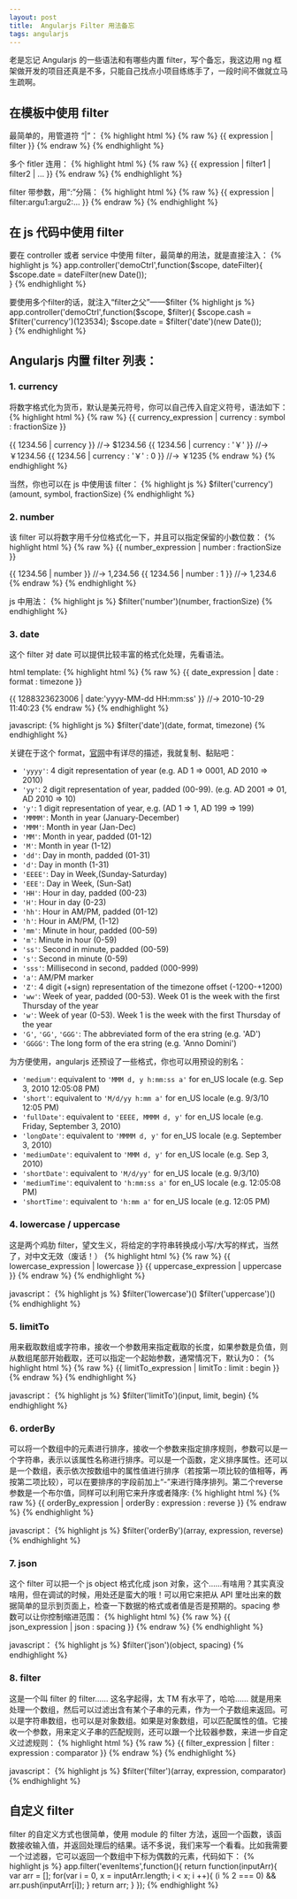 ```yaml
---
layout: post
title:  Angularjs Filter 用法备忘
tags: angularjs
---
```


老是忘记 Angularjs 的一些语法和有哪些内置 filter，写个备忘，我这边用 ng 框架做开发的项目还真是不多，只能自己找点小项目练练手了，一段时间不做就立马生疏啊。

<!--more-->

## 在模板中使用 filter
最简单的，用管道符 “|”：
{% highlight html %}
{% raw %}
{{ expression | filter }}
{% endraw %}
{% endhighlight %}

多个 fitler 连用：
{% highlight html %}
{% raw %}
{{ expression | filter1 | filter2 | ... }}
{% endraw %}
{% endhighlight %}

filter 带参数，用“:”分隔：
{% highlight html %}
{% raw %}
{{ expression | filter:argu1:argu2:... }}
{% endraw %}
{% endhighlight %}

## 在 js 代码中使用 filter
要在 controller 或者 service 中使用 filter，最简单的用法，就是直接注入：
{% highlight js %}
app.controller('demoCtrl',function($scope, dateFilter){
  $scope.date = dateFilter(new Date());  
}
{% endhighlight %}

要使用多个filter的话，就注入“filter之父”——$filter
{% highlight js %}
app.controller('demoCtrl',function($scope, $filter){
  $scope.cash = $filter('currency')(123534);
  $scope.date = $filter('date')(new Date());  
}
{% endhighlight %}

## Angularjs 内置 filter 列表：

### 1. currency
将数字格式化为货币，默认是美元符号，你可以自己传入自定义符号，语法如下：
{% highlight html %}
{% raw %}
{{ currency_expression | currency : symbol : fractionSize }}

<!-- demo -->
{{ 1234.56 | currency }}              //-> $1234.56
{{ 1234.56 | currency : '￥' }}       //-> ￥1234.56
{{ 1234.56 | currency : '￥' : 0 }}   //-> ￥1235
{% endraw %}
{% endhighlight %}

当然，你也可以在 js 中使用该 filter：
{% highlight js %}
$filter('currency')(amount, symbol, fractionSize)
{% endhighlight %}

### 2. number
该 filter 可以将数字用千分位格式化一下，并且可以指定保留的小数位数：
{% highlight html %}
{% raw %}
{{ number_expression | number : fractionSize }}

<!-- demo -->
{{ 1234.56 | number }}            //-> 1,234.56
{{ 1234.56 | number : 1 }}        //-> 1,234.6
{% endraw %}
{% endhighlight %}

js 中用法：
{% highlight js %}
$filter('number')(number, fractionSize)
{% endhighlight %}

### 3. date
这个 filter 对 date 可以提供比较丰富的格式化处理，先看语法。

html template:
{% highlight html %}
{% raw %}
{{ date_expression | date : format : timezone }}

<!-- demo -->
{{ 1288323623006 | date:'yyyy-MM-dd HH:mm:ss' }}  //-> 2010-10-29 11:40:23
{% endraw %}
{% endhighlight %}

javascript:
{% highlight js %}
$filter('date')(date, format, timezone)
{% endhighlight %}

关键在于这个 format，[官网](https://code.angularjs.org/1.4.7/docs/api/ng/filter/date)中有详尽的描述，我就复制、黏贴吧：

- `'yyyy'`: 4 digit representation of year (e.g. AD 1 => 0001, AD 2010 => 2010)
- `'yy'`: 2 digit representation of year, padded (00-99). (e.g. AD 2001 => 01, AD 2010 => 10)
- `'y'`: 1 digit representation of year, e.g. (AD 1 => 1, AD 199 => 199)
- `'MMMM'`: Month in year (January-December)
- `'MMM'`: Month in year (Jan-Dec)
- `'MM'`: Month in year, padded (01-12)
- `'M'`: Month in year (1-12)
- `'dd'`: Day in month, padded (01-31)
- `'d'`: Day in month (1-31)
- `'EEEE'`: Day in Week,(Sunday-Saturday)
- `'EEE'`: Day in Week, (Sun-Sat)
- `'HH'`: Hour in day, padded (00-23)
- `'H'`: Hour in day (0-23)
- `'hh'`: Hour in AM/PM, padded (01-12)
- `'h'`: Hour in AM/PM, (1-12)
- `'mm'`: Minute in hour, padded (00-59)
- `'m'`: Minute in hour (0-59)
- `'ss'`: Second in minute, padded (00-59)
- `'s'`: Second in minute (0-59)
- `'sss'`: Millisecond in second, padded (000-999)
- `'a'`: AM/PM marker
- `'Z'`: 4 digit (+sign) representation of the timezone offset (-1200-+1200)
- `'ww'`: Week of year, padded (00-53). Week 01 is the week with the first Thursday of the year
- `'w'`: Week of year (0-53). Week 1 is the week with the first Thursday of the year
- `'G'`, `'GG'`, `'GGG'`: The abbreviated form of the era string (e.g. 'AD')
- `'GGGG'`: The long form of the era string (e.g. 'Anno Domini')

为方便使用，angularjs 还预设了一些格式，你也可以用预设的别名：

- `'medium'`: equivalent to `'MMM d, y h:mm:ss a'` for en_US locale (e.g. Sep 3, 2010 12:05:08 PM)
- `'short'`: equivalent to `'M/d/yy h:mm a'` for en_US locale (e.g. 9/3/10 12:05 PM)
- `'fullDate'`: equivalent to `'EEEE, MMMM d, y'` for en_US locale (e.g. Friday, September 3, 2010)
- `'longDate'`: equivalent to `'MMMM d, y'` for en_US locale (e.g. September 3, 2010)
- `'mediumDate'`: equivalent to `'MMM d, y'` for en_US locale (e.g. Sep 3, 2010)
- `'shortDate'`: equivalent to `'M/d/yy'` for en_US locale (e.g. 9/3/10)
- `'mediumTime'`: equivalent to `'h:mm:ss a'` for en_US locale (e.g. 12:05:08 PM)
- `'shortTime'`: equivalent to `'h:mm a'` for en_US locale (e.g. 12:05 PM)

### 4. lowercase / uppercase
这是两个鸡肋 filter，望文生义，将给定的字符串转换成小写/大写的样式，当然了，对中文无效（废话！）
{% highlight html %}
{% raw %}
{{ lowercase_expression | lowercase }}
{{ uppercase_expression | uppercase }}
{% endraw %}
{% endhighlight %}

javascript：
{% highlight js %}
$filter('lowercase')()
$filter('uppercase')()
{% endhighlight %}

### 5. limitTo
用来截取数组或字符串，接收一个参数用来指定截取的长度，如果参数是负值，则从数组尾部开始截取，还可以指定一个起始参数，通常情况下，默认为0：
{% highlight html %}
{% raw %}
{{ limitTo_expression | limitTo : limit : begin }}
{% endraw %}
{% endhighlight %}

javascript：
{% highlight js %}
$filter('limitTo')(input, limit, begin)
{% endhighlight %}

### 6. orderBy
可以将一个数组中的元素进行排序，接收一个参数来指定排序规则，参数可以是一个字符串，表示以该属性名称进行排序。可以是一个函数，定义排序属性。还可以是一个数组，表示依次按数组中的属性值进行排序（若按第一项比较的值相等，再按第二项比较），可以在要排序的字段前加上“-”来进行降序排列。第二个reverse参数是一个布尔值，同样可以利用它来升序或者降序:
{% highlight html %}
{% raw %}
{{ orderBy_expression | orderBy : expression : reverse }}
{% endraw %}
{% endhighlight %}

javascript：
{% highlight js %}
$filter('orderBy')(array, expression, reverse)
{% endhighlight %}

### 7. json
这个 filter 可以把一个 js object 格式化成 json 对象，这个……有啥用？其实真没啥用，但在调试的时候，用处还是蛮大的哦！可以用它来把从 API 里吐出来的数据简单的显示到页面上，检查一下数据的格式或者值是否是预期的。spacing 参数可以让你控制缩进范围：
{% highlight html %}
{% raw %}
{{ json_expression | json : spacing }}
{% endraw %}
{% endhighlight %}

javascript：
{% highlight js %}
$filter('json')(object, spacing)
{% endhighlight %}

### 8. filter
这是一个叫 filter 的 filter…… 这名字起得，太 TM 有水平了，哈哈…… 就是用来处理一个数组，然后可以过滤出含有某个子串的元素，作为一个子数组来返回。可以是字符串数组，也可以是对象数组。如果是对象数组，可以匹配属性的值。它接收一个参数，用来定义子串的匹配规则，还可以跟一个比较器参数，来进一步自定义过滤规则：
{% highlight html %}
{% raw %}
{{ filter_expression | filter : expression : comparator }}
{% endraw %}
{% endhighlight %}

javascript：
{% highlight js %}
$filter('filter')(array, expression, comparator)
{% endhighlight %}

## 自定义 filter
filter 的自定义方式也很简单，使用 module 的 filter 方法，返回一个函数，该函数接收输入值，并返回处理后的结果。话不多说，我们来写一个看看。比如我需要一个过滤器，它可以返回一个数组中下标为偶数的元素，代码如下：
{% highlight js %}
app.filter('evenItems',function(){
  return function(inputArr){
    var arr = [];
    for(var i = 0, x = inputArr.length; i < x; i ++){
      (i % 2 === 0) && arr.push(inputArr[i]);
    }
    return arr;
  }
});
{% endhighlight %}
